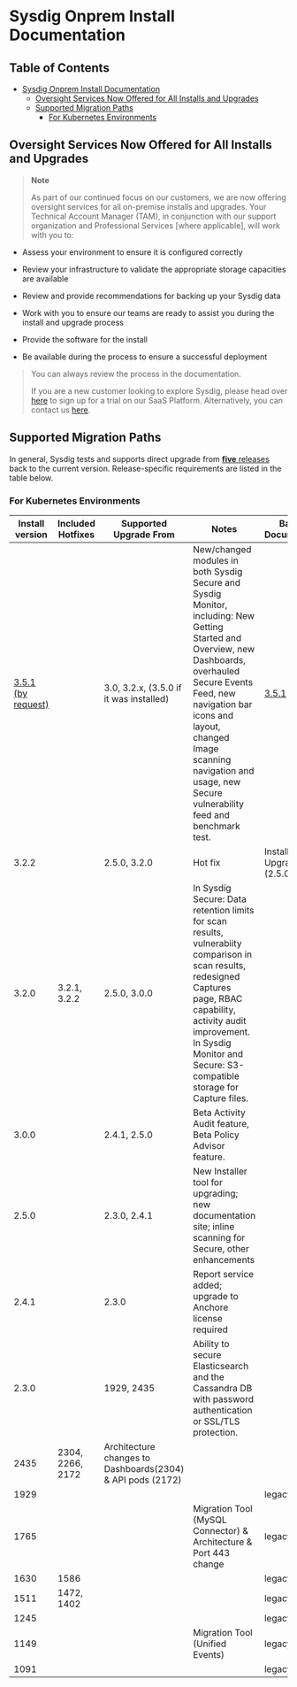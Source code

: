 # Sysdig Onprem Install Documentation

## Table of Contents
  * [Sysdig Onprem Install Documentation](#sysdig-onprem-install-documentation)
      * [Oversight Services Now Offered for All Installs and Upgrades](#oversight-services-now-offered-for-all-installs-and-upgrades)
      * [Supported Migration Paths](#supported-migration-paths)
         * [For Kubernetes Environments](#for-kubernetes-environments)

## Oversight Services Now Offered for All Installs and Upgrades

> **Note**
>
> As part of our continued focus on our customers, we are now offering oversight services for all on-premise installs and upgrades. Your Technical Account Manager (TAM), in conjunction with our support organization and Professional Services \[where applicable\], will work with you to:

-   Assess your environment to ensure it is configured correctly

-   Review your infrastructure to validate the appropriate storage capacities are available

-   Review and provide recommendations for backing up your Sysdig data

-   Work with you to ensure our teams are ready to assist you during the install and upgrade process

-   Provide the software for the install

-   Be available during the process to ensure a successful deployment

> You can always review the process in the documentation.
>
> If you are a new customer looking to explore Sysdig, please head over [here](https://sysdig.com/company/freetrial/) to sign up for a trial on our SaaS Platform. Alternatively, you can contact us [here](https://sysdig.com/company/contactus/).

## Supported Migration Paths

In general, Sysdig tests and supports direct upgrade from [**five** releases](https://github.com/draios/sysdigcloudkubernetes/releases) back to the current version. Release-specific requirements are listed in the table below.

### For Kubernetes Environments


|Install version | Included Hotfixes | Supported Upgrade From | Notes | Baseline Documentation |
|---|---|---|---|---|
|[3.5.1 (by request)](https://github.com/draios/onprem-install-docs/tree/main/3.5.1)| | 3.0, 3.2.x, (3.5.0 if it was installed) | New/changed modules in both Sysdig Secure and Sysdig Monitor, including: New Getting Started and Overview, new Dashboards, overhauled Secure Events Feed, new navigation bar icons and layout, changed Image scanning navigation and usage, new Secure vulnerability feed and benchmark test. | [3.5.1](https://github.com/draios/onprem-install-docs/tree/main/3.5.1)
| 3.2.2 | | 2.5.0, 3.2.0 | Hot fix | 	Installer Upgrade (2.5.0+) |
| 3.2.0 | 3.2.1, 3.2.2 | 2.5.0, 3.0.0 | In Sysdig Secure: Data retention limits for scan results, vulnerabiity comparison in scan results, redesigned Captures page, RBAC capability, activity audit improvement. In Sysdig Monitor and Secure: S3-compatible storage for Capture files. | |
| 3.0.0 | | 2.4.1, 2.5.0 | Beta Activity Audit feature, Beta Policy Advisor feature. | |
| 2.5.0 | | 2.3.0, 2.4.1 | New Installer tool for upgrading; new documentation site; inline scanning for Secure, other enhancements | |
| 2.4.1 | | 2.3.0 | Report service added; upgrade to Anchore license required | |
| 2.3.0 | | 1929, 2435 | Ability to secure Elasticsearch and the Cassandra DB with password authentication or SSL/TLS protection. | |
| 2435 | 2304, 2266, 2172 | Architecture changes to Dashboards(2304) & API pods (2172) | |
| 1929 | | | | legacy |
| 1765 | | |Migration Tool (MySQL Connector) & Architecture & Port 443 change | legacy |
| 1630 | 1586 | | | legacy |
| 1511 | 1472, 1402 | | | legacy |
| 1245 | | | | legacy |
| 1149 | | | Migration Tool (Unified Events) | legacy |
| 1091 | | | | legacy |
   

